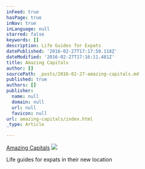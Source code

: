 ```yaml
---
inFeed: true
hasPage: true
inNav: true
inLanguage: null
starred: false
keywords: []
description: Life Guides for Expats
datePublished: '2016-02-27T17:17:50.118Z'
dateModified: '2016-02-27T17:16:11.481Z'
title: Amazing Capitals
author: []
sourcePath: _posts/2016-02-27-amazing-capitals.md
published: true
authors: []
publisher:
  name: null
  domain: null
  url: null
  favicon: null
url: amazing-capitals/index.html
_type: Article

---
```

[Amazing Capitals][0]
![](https://the-grid-user-content.s3-us-west-2.amazonaws.com/8c0be389-2dcc-4f04-ae9c-b40f88cec032.jpg)

Life guides for expats in their new location

[0]: http://www.amazingcapitals.com/dusseldorf